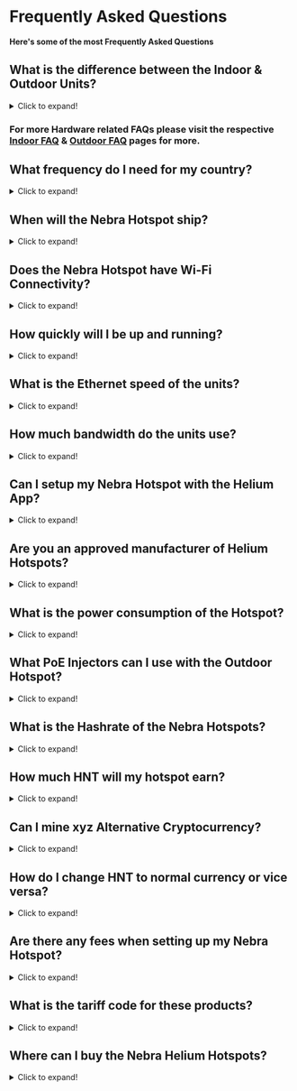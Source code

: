 # Frequently Asked Questions

**Here's some of the most Frequently Asked Questions**

## What is the difference between the Indoor & Outdoor Units?

<details> <summary>Click to expand! </summary>

The biggest difference is the outdoor unit comes in a case which is suitable to be used outside in mixed environments and has a few extra features.

To help you decide we've created this handy guide.

| Feature | Nebra Indoor Hotspot | Nebra Outdoor Hotspot |
| --- | ---  | --- |
| **Price** | £250 ex VAT | £350 ex VAT |
| **Case** | Plastic (ABS) | Aluminium |
| **Ingress Protection** | IP40 | IP67 |
| **Ethernet** | <span class="material-icons">check_circle</span> | <span class="material-icons">check_circle</span>  |
| **Wi-Fi** | <span class="material-icons">check_circle</span>  | <span class="material-icons">check_circle</span>  |
| **Bluetooth** | <span class="material-icons">check_circle</span>  | <span class="material-icons">check_circle</span>  |
| **Optional 4G Module** | <span class="material-icons">remove_circle_outline</span> | <span class="material-icons">check_circle</span>  |
| **Power Over Ethernet** | <span class="material-icons">remove_circle_outline</span>*  | <span class="material-icons">check_circle</span>  |
| **Power Adaptor Included** | <span class="material-icons">check_circle</span>  | <span class="material-icons">remove_circle_outline</span>**  |

\* Whilst it doesn't natively support PoE, you can use active or passive PoE injectors/splitters to achieve the same effect. More info [can be found below](#can-i-use-poe-with-the-indoor-hotspot).

\** You can purchase a power supply separately [from our website](https://www.nebra.com/products/nebra-12-volt-1-5-amp-worldwide-power-supply).

</details>

 ### For more Hardware related FAQs please visit the respective  [Indoor FAQ](/indoor-hotspot/indoor-faq.md) & [Outdoor FAQ](/outdoor-hotspot/outdoor-faq.md) pages for more.

## What frequency do I need for my country?

<details> <summary>Click to expand! </summary>

We recommend you consult the [frequency plan guide on the TTN [website](https://www.thethingsnetwork.org/docs/lorawan/frequencies-by-country.html) to find which frequency plan matches your country, if you have any questions feel free to message.

While TTN is a different LoRa network the same frequency plans apply.

</details>

## When will the Nebra Hotspot ship?

<details> <summary>Click to expand! </summary>

We're updating shipping times based on when orders are placed, please refer to the sales website for current ETAs.

</details>


## Does the Nebra Hotspot have Wi-Fi Connectivity?
<details> <summary>Click to expand! </summary>

Yes, both the Indoor & Outdoor Hotspots have Wi-Fi Connectivity with a 2.4Ghz 802.11n Wi-Fi Adaptor included in the units.

</details>

## How quickly will I be up and running?

<details> <summary>Click to expand! </summary>
The setup process takes about 30 minutes for the indoor hotspot and around an hour for the outdoor hotspot.

After initial setup it takes approximately 24-48 hours to download updates & synchronise with the Helium Blockchain and start mining.

</details>

## What is the Ethernet speed of the units?

<details> <summary>Click to expand! </summary>

Both hotspots have 10/100 Mbps Ethernet connectivity, this is fast enough for the Helium Network and is typically 2x the speed of most Wi-Fi connections and 4x the speed of LTE connections.

</details>

## How much bandwidth do the units use?
<details> <summary>Click to expand! </summary>

Roughly the hotspots use 30-50GB Per month, overall this roughly is 200-300kBps constantly on the network so should be of little impact to most netwrks.

</details>

## Can I setup my Nebra Hotspot with the Helium App?
<details> <summary>Click to expand! </summary>

Yes, both units have Bluetooth which is used to communicate to the Helium App for initial setup.

Examples of how to set it up can be found in the quick-start guides.

</details>

## Are you an approved manufacturer of Helium Hotspots?
<details> <summary>Click to expand! </summary>

Yes, we have passed both HIP19 approval with Helium, and have also had our prototype unit's hardware validated. More details can be found on [Helium's Engineering Blog](https://engineering.helium.com/2021/01/26/maker-audit.html) 

</details>

## What is the power consumption of the Hotspot?
<details> <summary>Click to expand! </summary>

You can view the power consumption for the Hotspot's on their respective Overview Pages.</details>


## What PoE Injectors can I use with the Outdoor Hotspot?
<details> <summary>Click to expand! </summary>

The PoE injector must provide 48V to devices and an 802.3af compatible injector is recommended.</details>

## What is the Hashrate of the Nebra Hotspots?
<details> <summary>Click to expand! </summary>

Due to how HNT works, coins are not mined traditionally where a hashrate affects the amount earned. How it is earned is explained on the [Helium Website](https://www.helium.com/mine).</details>

## How much HNT will my hotspot earn?
<details> <summary>Click to expand! </summary>

Compared to other cryptocurrencies there isn't a constant amount of HNT earned per day by the units due to the variations on a setup to setup basis.

To get a rough idea, we recommend to have a look at the [Helium Explorer](https://explorer.helium.com/coverage) at other hotspots in your area.</details>

## Can I mine xyz Alternative Cryptocurrency?
<details> <summary>Click to expand! </summary>

No, the Nebra Helium Hotspots only mine HNT.</details>

## How do I change HNT to normal currency or vice versa?
<details> <summary>Click to expand! </summary>

We recommend using [Binance.us](https://www.binance.us/en/trade/HNT_USD) which allows HNT/USD trades or you can use [Binance.com](https://www.binance.com/en/trade/HNT_BTC) to exchange HNT into Bitcoin and then from Bitcoin into GBP, EUR or other currencies. However other exchanges are also available.</details>

## Are there any fees when setting up my Nebra Hotspot?
<details> <summary>Click to expand! </summary>

When setting up any Helium Hotspot Miner there is a $40 activation fee and a $10 fee when setting the hotspot's location.

As part of your purchase price we cover the $40 activation fee and the first location assert fee of $10 (worth $50 in total).

However every time you move your hotspot to a new location you will need to pay the $10 location assert fee again.

The full list of Helium transaction fees can be found in the [Helium documentation](https://developer.helium.com/blockchain/transaction-fees).</details>

## What is the tariff code for these products?
<details> <summary>Click to expand! </summary>

Tariff codes (also known as HS codes, HTS codes or HTSUS codes) are required by most countries when importing goods into the country. We provide these codes to the courier company at the time of shipping but sometimes it is also useful or necessary to have them on the receiver side also.

We have identified that the tariff code [8517610000](https://www.trade-tariff.service.gov.uk/commodities/8517610000) is the best for the Nebra Helium Hotspots.

However if your are not able to find that code in your country's system you can also try [8517620000](https://www.trade-tariff.service.gov.uk/commodities/8517620000) or [8517.62.0090](https://hts.usitc.gov/?query=8517.62.0090) as these are also valid for this product type.</details>

## Where can I buy the Nebra Helium Hotspots?
<details> <summary>Click to expand! </summary>

We have a growing list of distributors on our [Distributors](distributors.md) page.</details>

